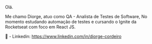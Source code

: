 Olá.

Me chamo Diorge, atuo como QA - Analista de Testes de Software, No momento estudando automação de testes e cursando o Ignite da Rocketseat com foco em React JS. 

💼 - Linkedin: https://www.linkedin.com/in/diorge-cordeiro


<!--
**DiorgeCordeiro/DiorgeCordeiro** is a ✨ _special_ ✨ repository because its `README.md` (this file) appears on your GitHub profile.

